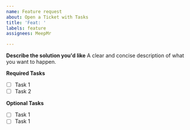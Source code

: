 ```yaml
---
name: Feature request
about: Open a Ticket with Tasks
title: 'Feat: '
labels: feature
assignees: MeepMr

---
```


**Describe the solution you'd like**
A clear and concise description of what you want to happen.

**Required Tasks**

- [ ] Task 1
- [ ] Task 2

**Optional Tasks**

- [ ] Task 1
- [ ] Task 1
